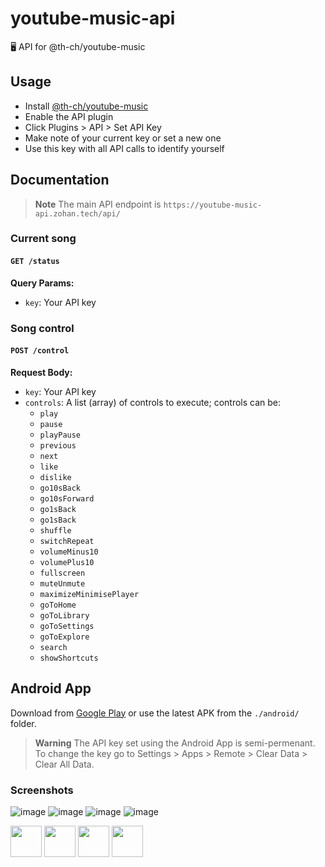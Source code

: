 # youtube-music-api
🖥️ API for @th-ch/youtube-music

## Usage
- Install [@th-ch/youtube-music](https://github.com/th-ch/youtube-music)
- Enable the API plugin
- Click Plugins > API > Set API Key
- Make note of your current key or set a new one
- Use this key with all API calls to identify yourself

## Documentation
> **Note**
> The main API endpoint is `https://youtube-music-api.zohan.tech/api/`

### Current song
#### `GET /status`

**Query Params:**
- `key`: Your API key

### Song control
#### `POST /control`

**Request Body:**
- `key`: Your API key
- `controls`: A list (array) of controls to execute; controls can be:
    - `play`
    - `pause`
    - `playPause`
    - `previous`
    - `next`
    - `like`
    - `dislike`
    - `go10sBack`
    - `go10sForward`
    - `go1sBack`
    - `go1sBack`
    - `shuffle`
    - `switchRepeat`
    - `volumeMinus10`
    - `volumePlus10`
    - `fullscreen`
    - `muteUnmute`
    - `maximizeMinimisePlayer`
    - `goToHome`
    - `goToLibrary`
    - `goToSettings`
    - `goToExplore`
    - `search`
    - `showShortcuts`

## Android App
Download from [Google Play]() or use the latest APK from the `./android/` folder.

> **Warning**
> The API key set using the Android App is semi-permenant. To change the key go to Settings > Apps > Remote > Clear Data > Clear All Data.

### Screenshots
![image](https://user-images.githubusercontent.com/62234360/229007209-165dbce0-d133-499c-9f82-c17efd3531b2.png)
![image](https://user-images.githubusercontent.com/62234360/229007231-64b8781e-f3b2-45cc-8c88-ff45d7c2f2bc.png)
![image](https://user-images.githubusercontent.com/62234360/229007272-d3bb0595-6e33-40c5-9f75-6b4dbb06e18c.png)
![image](https://user-images.githubusercontent.com/62234360/229007243-2aea529f-9de3-421e-9797-90b1c5edd159.png)

<img src="https://user-images.githubusercontent.com/62234360/229007209-165dbce0-d133-499c-9f82-c17efd3531b2.png" width="50px">
<img src="https://user-images.githubusercontent.com/62234360/229007231-64b8781e-f3b2-45cc-8c88-ff45d7c2f2bc.png" width="50px">
<img src="https://user-images.githubusercontent.com/62234360/229007272-d3bb0595-6e33-40c5-9f75-6b4dbb06e18c.png" width="50px">
<img src="https://user-images.githubusercontent.com/62234360/229007243-2aea529f-9de3-421e-9797-90b1c5edd159.png" width="50px">
